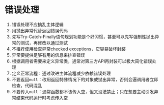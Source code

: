 # 错误处理
1. 错误处理不应搞乱主体逻辑
2. 用抛出异常代替返回错误代码
3. 先写Try-Catch-Finally语句规划功能是个好习惯，甚至可以先写强制性抛出异常的测试，再修改以通过测试
4. 不推荐使用检查异常checked exceptions，它容易破坏封装
5. 异常要提供足够有用的信息来排查错误
6. 根据调用者需要来定义异常类，通常对第三方API再封装可以极大简化错误处理
7. 定义正常流程：通过改进主体流程减少依赖错误处理
8. 不要返回`null`：改用返回特殊情况下的对象或抛出异常，否则会逼调用者立即检查，代码混乱
9. 不要传入`null`：通常函数都不该传入空，但又没法禁止；只在想要主动引发异常结束代码运行时考虑传入空
